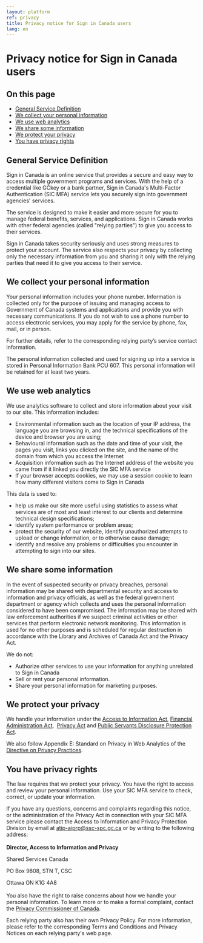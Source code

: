 ```yaml
---
layout: platform
ref: privacy
title: Privacy notice for Sign in Canada users
lang: en
---
```


# Privacy notice for Sign in Canada users

## On this page

<nav title="On this page" aria-label="On this page">
    <ul>
        <li><a href="#general-service-definition">General Service Definition</a></li>
        <li><a href="#we-collect-your-personal-information">We collect your personal information</a></li>
        <li><a href="#we-use-web-analytics">We use web analytics</a></li>
        <li><a href="#we-share-some-information">We share some information</a></li>
        <li><a href="#we-protect-your-privacy">We protect your privacy</a></li>
        <li><a href="#you-have-privacy-rights">You have privacy rights</a></li>
    </ul>
</nav>

## General Service Definition


Sign in Canada is an online service that provides a secure and easy way to access multiple government programs and services. With the help of a credential like GCkey or a bank partner, Sign in Canada's Multi-Factor Authentication (SIC MFA) service lets you securely sign into government agencies' services.

The service is designed to make it easier and more secure for you to manage federal benefits, services, and applications. Sign in Canada works with other federal agencies (called "relying parties") to give you access to their services.

Sign in Canada takes security seriously and uses strong measures to protect your account. The service also respects your privacy by collecting only the necessary information from you and sharing it only with the relying parties that need it to give you access to their service.

## We collect your personal information

Your personal information includes your phone number. Information is collected only for the purpose of issuing and managing access to Government of Canada systems and applications and provide you with necessary communications. If you do not wish to use a phone number to access electronic services, you may apply for the service by phone, fax, mail, or in person.

For further details, refer to the corresponding relying party’s service contact information.

The personal information collected and used for signing up into a service is stored in Personal Information Bank PCU 607. This personal information will be retained for at least two years.

## We use web analytics

We use analytics software to collect and store information about your visit to our site. This information includes:

- Environmental information such as the location of your IP address, the language you are browsing in, and the technical specifications of the device and browser you are using;
- Behavioural information such as the date and time of your visit, the pages you visit, links you clicked on the site, and the name of the domain from which you access the Internet
- Acquisition information such as the Internet address of the website you came from if it linked you directly the SIC MFA service
- If your browser accepts cookies, we may use a session cookie to learn how many different visitors come to Sign in Canada

This data is used to:

- help us make our site more useful using statistics to assess what services are of most and least interest to our clients and determine technical design specifications;
- identify system performance or problem areas;
- protect the security of our website, identify unauthorized attempts to upload or change information, or to otherwise cause damage;
- identify and resolve any problems or difficulties you encounter in attempting to sign into our sites.

## We share some information 

In the event of suspected security or privacy breaches, personal information may be shared with departmental security and access to information and privacy officials, as well as the federal government department or agency which collects and uses the personal information considered to have been compromised. The information may be shared with law enforcement authorities if we suspect criminal activities or other services that perform electronic network monitoring. This information is used for no other purposes and is scheduled for regular destruction in accordance with the Library and Archives of Canada Act and the Privacy Act.  
 
We do not:
- Authorize other services to use your information for anything unrelated to Sign in Canada
- Sell or rent your personal information.
- Share your personal information for marketing purposes.

## We protect your privacy

We handle your information under the [Access to Information Act](https://laws-lois.justice.gc.ca/eng/acts/a-1/page-1.html), [Financial Administration Act](https://laws-lois.justice.gc.ca/eng/acts/f-11/),  [Privacy Act](https://laws-lois.justice.gc.ca/ENG/ACTS/P-21/index.html) and [Public Servants Disclosure Protection Act](https://laws-lois.justice.gc.ca/eng/acts/p-31.9/).  

We also follow Appendix E: Standard on Privacy in Web Analytics of the [Directive on Privacy Practices](https://www.tbs-sct.canada.ca/pol/doc-eng.aspx?id=18309).

## You have privacy rights

The law requires that we protect your privacy. You have the right to access and review your personal information. Use your SIC MFA service to check, correct, or update your information. 

If you have any questions, concerns and complaints regarding this notice, or the administration of the Privacy Act in connection with your SIC MFA service please contact the Access to Information and Privacy Protection Division by email at atip-aiprp@ssc-spc.gc.ca or by writing to the following address:  
<br/>
**Director, Access to Information and Privacy**

Shared Services Canada 

PO Box 9808, STN T, CSC

Ottawa ON K1G 4A8  
<br/>
You also have the right to raise concerns about how we handle your personal information. To learn more or to make a formal complaint, contact the [Privacy Commissioner of Canada](https://www.priv.gc.ca/en/for-individuals/).

Each relying party also has their own Privacy Policy. For more information, please refer to the corresponding Terms and Conditions and Privacy Notices on each relying party's web page.



